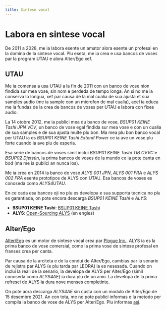 ```yaml
---
title: Sintese vocal
---
```

# Labora en sintese vocal
De 2011 a 2028, me ia labora esente un amator alora esente un profesal
en la domina de la sintese vocal. Plu eseta, me ia crea e usa bancos
de voses par la program UTAU e alora Alter/Ego xef.

## UTAU
Me ia comensa a usa UTAU a la fin de 2011 con un banco de vose nion
findida sur mea vose, sin nom e perdeda de tempo longa. An si no me ia
conserva lo longua, xef par causa de la mal cualia de sua ajusta et
sua samples audio (me ia sample con un microfon de mal cualia), acel
ia educa me la fundas de la crea de bancos de voses per UTAU e labora
con fixes audio.

La 14 otobre 2012, me ia publici mea du banco de vose, *BSUP01 KEINE
Tashi JPN VCV*, un banco de vose egal findida sur mea vose e con un
cualia de sua samples e de sua ajusta multe plu bon. Ma mea plu bon
banco vocal per UTAU ia es *BSUP01 KEINE Tashi Extend Power* ce ia ave
un vose plu forte cuando ia ave plu de esperia.

Esa serie de bancos de voses simil inclui *BSUP01 KEINE Tashi TIB
CVVC* e *BSUP02 Djetsün*, la prima bancos de voses de la mundo ce ia
pote canta en bod (ma me ia publici an nunca los).

Me ia crea en 2014 la banco de vose *ALYS 001 JPN*, *ALYS 001 FRA* e
*ALYS 002 FRA* esente prototipos de ALYS con UTAU. Esa bancos de voses
es conoseda como *ALYS4UTAU*.

En ce cada esa bancos oji no plu es developa e sua supporta tecnica no
plu es garantiada, on pote encora descarga *BSUP01 KEINE Tashi* e
*ALYS*:
- **BSUP01 KEINE Tashi**: [BSUP01 KEINE Tashi](keine-tashi.md)
- **ALYS**: [Open-Sourcing
  ALYS](https://blog.phundrak.com/open-sourcing-alys/) (en engles)

## Alter/Ego
[Alter/Ego](https://www.plogue.com/products/alter-ego.html) es un
motor de sintese vocal crea par [Plogue Inc.](https://www.plogue.com).
ALYS ia es la prima banco de vose comersial, como la prima vose de
sintese profesal en franses crea per canta.

Par causa de la arciteta e de la condui de Alter/Ego, cambias par la
senario de rejistra par ALYS (e plu tarda par LEORA) ia es nesesada.
Cuando on inclui la reali de la senario, la developa de ALYS per
Alter/Ego (simil conoseda como *ALYS4AE*) ia dura plu de un anio. La
developa de la prima refresci de ALYS ia dura nove menses completinte.

On pote aora descarga *ALYS4AE* sin custa con un modulo de Alter/Ego
de 15 desembre 2021. An con tota, me no pote publici informas e la
metodo per compila la banco de vose de ALYS per Alter/Ego. Plu
informas [asi](https://blog.phundrak.com/open-sourcing-alys/).
